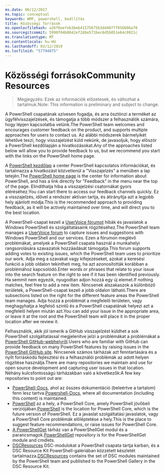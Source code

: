 ```yaml
---
ms.date: 06/12/2017
ms.topic: conceptual
keywords: WMF, powershell, beállítás
title: Közösségi források
ms.openlocfilehash: a26f6eefeb3beb41575675b3dd4077f056606a70
ms.sourcegitcommit: 5990f04b8042ef2d8e571bec6d5b051e64c9921c
ms.translationtype: MT
ms.contentlocale: hu-HU
ms.lasthandoff: 03/12/2019
ms.locfileid: "57794875"
---
```

# <a name="community-resources"></a><span data-ttu-id="11c79-103">Közösségi források</span><span class="sxs-lookup"><span data-stu-id="11c79-103">Community Resources</span></span>
> <span data-ttu-id="11c79-104">Megjegyzés: Ezek az információk előzetesek, és változhat a tartalmuk.</span><span class="sxs-lookup"><span data-stu-id="11c79-104">Note: This information is preliminary and subject to change.</span></span>

<span data-ttu-id="11c79-105">A PowerShell csapatának szívesen fogadja, és arra ösztönzi a terméket az ügyfélvisszajelzések, és támogatja a több módszer a felhasználók számára, hogy lépjen kapcsolatba velünk.</span><span class="sxs-lookup"><span data-stu-id="11c79-105">The PowerShell team welcomes and encourages customer feedback on the product, and supports multiple approaches for users to contact us.</span></span>
<span data-ttu-id="11c79-106">Az alábbi módszerek bármelyikét lehetővé teszi, hogy visszajelzést küld nekünk, de javasoljuk, hogy először a PowerShell kezdőlapján a hivatkozásokat.</span><span class="sxs-lookup"><span data-stu-id="11c79-106">Any of the approaches listed below will allow you to provide feedback to us, but we recommend you start with the links on the PowerShell home page.</span></span>

<span data-ttu-id="11c79-107">A [PowerShell kezdőlap](https://microsoft.com/powershell) a center PowerShell kapcsolatos információkat, és tartalmazza a hivatkozást közvetlenül a "Visszajelzés" a menüben a lap tetején.</span><span class="sxs-lookup"><span data-stu-id="11c79-107">The [PowerShell home page](https://microsoft.com/powershell) is the center for information about PowerShell, and has a link directly for "Feedback" in the menu near the top of the page.</span></span>
<span data-ttu-id="11c79-108">Elindíthatja hiba a visszajelzési csatornákat gyors eléréséhez.</span><span class="sxs-lookup"><span data-stu-id="11c79-108">You can start there to access our feedback channels quickly.</span></span>
<span data-ttu-id="11c79-109">Ez a visszajelzés, idővel a rendszer aktívan tartja, és átirányítja azt a legjobb hely ajánlott módja.</span><span class="sxs-lookup"><span data-stu-id="11c79-109">This is the recommended approach to providing feedback, as it will be actively maintained over time, and will direct you to the best location.</span></span>

<span data-ttu-id="11c79-110">A PowerShell-csapat kezeli a [UserVoice fórumot](https://windowsserver.uservoice.com/forums/301869-powershell/) hibák és javaslatok a Windows PowerShell és szolgáltatásaink rögzítéséhez.</span><span class="sxs-lookup"><span data-stu-id="11c79-110">The PowerShell team manages a [UserVoice forum](https://windowsserver.uservoice.com/forums/301869-powershell/) to capture issues and suggestions with Windows PowerShell and our services.</span></span>
<span data-ttu-id="11c79-111">Ezen a fórumon meglévő problémákat, amelyek a PowerShell csapata használ a munkahelyi rangsorolására szavazatok hozzáadását támogatja.</span><span class="sxs-lookup"><span data-stu-id="11c79-111">This forum supports adding votes to existing issues, which the PowerShell team uses to prioritize our work.</span></span>
<span data-ttu-id="11c79-112">Adja meg a szavakat vagy kifejezéseket, azokat a keresési funkció a jobb oldalon tekintheti meg, ha azt azonosították korábban a problémához kapcsolódó.</span><span class="sxs-lookup"><span data-stu-id="11c79-112">Enter words or phrases that relate to your issue into the search feature on the right to see if it has been identified previously.</span></span>
<span data-ttu-id="11c79-113">Ha semmit nem egyezik, nyugodtan adjon hozzá egy új elemet.</span><span class="sxs-lookup"><span data-stu-id="11c79-113">If nothing matches, feel free to add a new item.</span></span>
<span data-ttu-id="11c79-114">Nincsenek alszakaszok a különböző területek, a PowerShell-csapat kezeli a jobb oldalon látható.</span><span class="sxs-lookup"><span data-stu-id="11c79-114">There are subsections listed on the right for the different feature areas the PowerShell team manages.</span></span>
<span data-ttu-id="11c79-115">Adja hozzá a problémát a megfelelő területen, vagy meghagyhatja a legfelső szintű és a PowerShell csapatának helyezi azt a megfelelő helyen miután azt.</span><span class="sxs-lookup"><span data-stu-id="11c79-115">You can add your issue in the appropriate area, or leave it at the root and the PowerShell team will place it in the proper location after we review it.</span></span>

<span data-ttu-id="11c79-116">Felhasználók, akik jól ismerik a GitHub visszajelzést küldhet a sok PowerShell szolgáltatással megjelenítve jelzi a problémákat a problémákat a [PowerShell GitHub-webhelyről](https://github.com/powershell).</span><span class="sxs-lookup"><span data-stu-id="11c79-116">Users who are familiar with GitHub can provide feedback on many PowerShell features by raising issues in the [PowerShell GitHub site](https://github.com/powershell).</span></span>
<span data-ttu-id="11c79-117">Nincsenek számos tárházak azt fenntartására és a nyílt forráskódú fejlesztési és a felhasználói problémák az adott helyen rögzítése használja.</span><span class="sxs-lookup"><span data-stu-id="11c79-117">There are many repositories we maintain and use for open source development and capturing user issues in that location.</span></span>
<span data-ttu-id="11c79-118">Néhány kulcsfontosságú tárházakban való a következők:</span><span class="sxs-lookup"><span data-stu-id="11c79-118">A few key repositories to point out are:</span></span>

* <span data-ttu-id="11c79-119">[PowerShell-Docs](https://github.com/PowerShell/powershell-docs), ahol az összes dokumentáció (beleértve a tartalom) fenn lesz tartva.</span><span class="sxs-lookup"><span data-stu-id="11c79-119">[Powershell-Docs](https://github.com/PowerShell/powershell-docs), where all documentation (including this content) is maintained.</span></span>
* <span data-ttu-id="11c79-120">[PowerShell](https://github.com/PowerShell/powershell) az a hely, a PowerShell Core, amely PowerShell jövőbeli verziójában.</span><span class="sxs-lookup"><span data-stu-id="11c79-120">[PowerShell](https://github.com/PowerShell/powershell) is the location for PowerShell Core, which is the future version of PowerShell.</span></span>
<span data-ttu-id="11c79-121">Ez a javaslat szolgáltatási javaslatok, vagy a PowerShell Core problémák előléptetése a hely.</span><span class="sxs-lookup"><span data-stu-id="11c79-121">This is the place to suggest feature recommendations, or raise issues for PowerShell Core.</span></span>
* <span data-ttu-id="11c79-122">[A PowerShellGet](https://github.com/PowerShell/powershellget) tárház van a PowerShellGet modul és a parancsmagok.</span><span class="sxs-lookup"><span data-stu-id="11c79-122">[PowerShellGet](https://github.com/PowerShell/powershellget) repository is for the PowerShellGet module and cmdlets.</span></span>
* <span data-ttu-id="11c79-123">[DSCResources](https://github.com/PowerShell/DscResources) DSC-modulokat a PowerShell csapata tartja karban, és a DSC Resource Kit PowerShell-galériában közzétett készletét tartalmazza.</span><span class="sxs-lookup"><span data-stu-id="11c79-123">[DSCResources](https://github.com/PowerShell/DscResources) contains the set of DSC modules maintained by the PowerShell team and published to the PowerShell Gallery in the DSC Resource Kit.</span></span>
